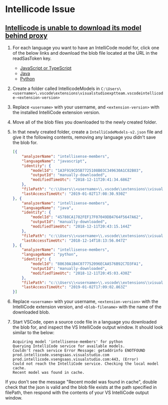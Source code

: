 # Intellicode Issue

## [Intellicode is unable to download its model behind proxy](https://github.com/MicrosoftDocs/intellicode/issues/4)

1. For each language you want to have an IntelliCode model for, click one of the below links and download the blob file located at the URL in the readSasToken key.
    - [JavaScript or TypeScript](https://prod.intellicode.vsengsaas.visualstudio.com/api/v1/model/common/javascript/intellisense-members/output/latest)
    - [Java](https://prod.intellicode.vsengsaas.visualstudio.com/api/v1/model/common/java/intellisense-members/output/latest)
    - [Python](https://prod.intellicode.vsengsaas.visualstudio.com/api/v1/model/common/python/intellisense-members/output/latest)

2. Create a folder called IntellicodeModels in `C:\Users\<username>\.vscode\extensions\visualstudioexptteam.vscodeintellicode-<extension-version>`
3. Replace `<username>` with your username, and `<extension-version>` with the installed IntelliCode extension version.
4. Move all of the blob files you downloaded to the newly created folder.
5. In that newly created folder, create a `IntelliCodeModels-v2.json` file and give it the following contents, removing any language you didn't save the blob for.

    ```json
    [{
        "analyzerName": "intellisense-members",
        "languageName": "javascript",
        "identity": {
            "modelId": "1A3F919CD5B7725108B03C349630A1C82B03",
            "outputId": "manually-downloaded",
            "modifiedTimeUtc": "2018-12-11T20:41:34.686Z"
        },
        "filePath": "c:\\Users\\<username>\\.vscode\\extensions\\visualstudioexptteam.vscodeintellicode-<extension-version>\\IntellicodeModels\\<blob-filename>",
        "lastAccessTimeUtc": "2019-01-02T17:08:30.930Z"
    }, {
        "analyzerName": "intellisense-members",
        "languageName": "java",
        "identity": {
            "modelId": "45788CA1782FEF17F07049DB4764F5647A62",
            "outputId": "manually-downloaded",
            "modifiedTimeUtc": "2018-12-11T20:43:15.144Z"
        },
        "filePath": "c:\\Users\\<username>\\.vscode\\extensions\\visualstudioexptteam.vscodeintellicode-<extension-version>\\IntellicodeModels\\<blob-filename>",
        "lastAccessTimeUtc": "2018-12-14T18:13:56.047Z"
    }, {
        "analyzerName": "intellisense-members",
        "languageName": "python",
        "identity": {
            "modelId": "88630A1B4C077752096ECAA576B92C7D3FA1",
            "outputId": "manually-downloaded",
            "modifiedTimeUtc": "2018-12-11T20:45:03.430Z"
        },
        "filePath": "c:\\Users\\<username>\\.vscode\\extensions\\visualstudioexptteam.vscodeintellicode-<extension-version>\\IntellicodeModels\\<blob-filename>",
        "lastAccessTimeUtc": "2019-01-02T17:09:02.863Z"
    }]
    ```

6. Replace `<username>` with your username, `<extension-version>` with the IntelliCode extension version, and `<blob-filename>` with the name of the downloaded blob.

7. Start VSCode, open a source code file in a language you downloaded the blob for, and inspect the VS IntelliCode output window. It should look similar to the below:

    ```output
    Acquiring model 'intellisense-members' for python
    Querying IntelliCode service for available models.
    Couldn't reach service Error Message: getaddrinfo ENOTFOUND prod.intellicode.vsengsaas.visualstudio.com prod.intellicode.vsengsaas.visualstudio.com:443, (Error)
    Could not reach the IntelliCode service. Checking the local model cache.
    Recent model was found in cache.
    ```

If you don't see the message "Recent model was found in cache", double check that the json is valid and the blob file exists at the path specified in filePath, then respond with the contents of your VS IntelliCode output window.

